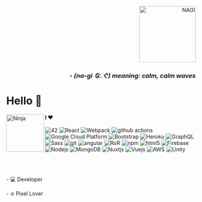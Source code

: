 <p align='right'> 
  <img src="https://i.ibb.co/py1xL60/nagi.png" height='150' alt="NAGI" title="NAGI" />
  <h3 align='right'><i>- (na-gi  な.ぐ) meaning: calm, calm  waves</i></h3>
</p>
<h1>Hello 👋</h1>

<div>
  <img src="https://s8.gifyu.com/images/Heroefb22e2768deb5e0.gif" align='left' height="100" alt="Ninja" title="JSNinja" />
</div>

<p>
  <strong>I ❤️</strong>
  <br/>
  <br/>
  <img alt="42" src="https://img.shields.io/badge/-École_42-000000?style=flat-square&logo=42&logoColor=white" />
  <img alt="React" src="https://img.shields.io/badge/-React-45b8d8?style=flat-square&logo=react&logoColor=white" />
  <img alt="Webpack" src="https://img.shields.io/badge/-Webpack-8DD6F9?style=flat-square&logo=webpack&logoColor=white" /> 
  <img alt="github actions" src="https://img.shields.io/badge/-Github_Actions-2088FF?style=flat-square&logo=github-actions&logoColor=white" />
  <img alt="Google Cloud Platform" src="https://img.shields.io/badge/-Google_Cloud_Platform-1a73e8?style=flat-square&logo=google-cloud&logoColor=white" />
  <img alt="Bootstrap" src="https://img.shields.io/badge/-Bootstrap-563D7C?style=flat-square&logo=bootstrap&logoColor=white" />
  <img alt="Heroku" src="https://img.shields.io/badge/-Heroku-430098?style=flat-square&logo=heroku&logoColor=white" />
  <img alt="GraphQL" src="https://img.shields.io/badge/-GraphQL-E10098?style=flat-square&logo=graphql&logoColor=white" />
  <img alt="Sass" src="https://img.shields.io/badge/-Sass-CC6699?style=flat-square&logo=sass&logoColor=white" />
  <img alt="git" src="https://img.shields.io/badge/-Git-F05032?style=flat-square&logo=git&logoColor=white" />
  <img alt="angular" src="https://img.shields.io/badge/-Angular.js-DD0031?style=flat-square&logo=angular&logoColor=white" />
  <img alt="RoR" src="https://img.shields.io/badge/-Ruby_On_Rails-CC0000?style=flat-square&logo=ruby-on-rails&logoColor=white" />
  <img alt="npm" src="https://img.shields.io/badge/-NPM-CB3837?style=flat-square&logo=npm&logoColor=white" />
  <img alt="html5" src="https://img.shields.io/badge/-HTML5-E34F26?style=flat-square&logo=html5&logoColor=white" />
  <img alt="Firebase" src="https://img.shields.io/badge/-Firebase-F7B93E?style=flat-square&logo=firebase&logoColor=white" />
  <img alt="Nodejs" src="https://img.shields.io/badge/-Node.js-43853d?style=flat-square&logo=Node.js&logoColor=white" />
  <img alt="MongoDB" src="https://img.shields.io/badge/-MongoDB-13aa52?style=flat-square&logo=mongodb&logoColor=white" />
  <img alt="Nuxtjs" src="https://img.shields.io/badge/-Nuxt.js-00C58E?style=flat-square&logo=Nuxt.js&logoColor=white" />
  <img alt="Vuejs" src="https://img.shields.io/badge/-Vue.js-4FC08D?style=flat-square&logo=Vue.js&logoColor=white" />
  <img alt="AWS" src="https://img.shields.io/badge/-AWS-232F3E?style=flat-square&logo=amazon-aws&logoColor=white" />
  <img alt="Unity" src="https://img.shields.io/badge/-Unity-000000?style=flat-square&logo=unity&logoColor=white" />
</p>
<br/>
<br/>
<p>
  - 💻 Developer
</p>
<p>
  - ❇️ Pixel Lover
</p>


<!--
**naguib101/naguib101** is a ✨ _special_ ✨ repository because its `README.md` (this file) appears on your GitHub profile.

Here are some ideas to get you started:

- 🔭 I’m currently working on ...
- 🌱 I’m currently learning ...
- 👯 I’m looking to collaborate on ...
- 🤔 I’m looking for help with ...
- 💬 Ask me about ...
- 📫 How to reach me: ...
- 😄 Pronouns: ...
- ⚡ Fun fact: ...
-->
